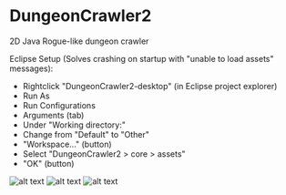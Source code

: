 # DungeonCrawler2
2D Java Rogue-like dungeon crawler

Eclipse Setup (Solves crashing on startup with "unable to load assets" messages):
- Rightclick "DungeonCrawler2-desktop" (in Eclipse project explorer)
- Run As
- Run Configurations
- Arguments (tab)
- Under "Working directory:"
- Change from "Default" to "Other"
- "Workspace..." (button) 
- Select "DungeonCrawler2 > core > assets"
- "OK" (button)

![alt text](https://github.com/jaymcole/DungeonCrawler2/blob/master/screenshots/dungeon_03.png)
![alt text](https://github.com/jaymcole/DungeonCrawler2/blob/master/screenshots/dungeon_04.png)
![alt text](https://github.com/jaymcole/DungeonCrawler2/blob/master/screenshots/dungeon_02.png)
